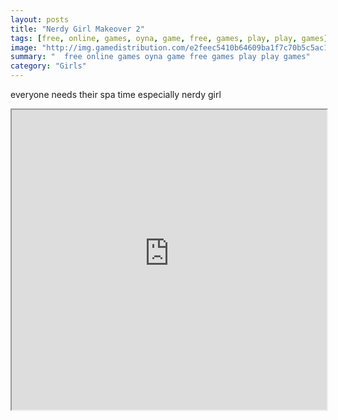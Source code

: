 ```yaml
---
layout: posts
title: "Nerdy Girl Makeover 2"
tags: [free, online, games, oyna, game, free, games, play, play, games]
image: "http://img.gamedistribution.com/e2feec5410b64609ba1f7c70b5c5ac18.jpg"
summary: "  free online games oyna game free games play play games"
category: "Girls"
---
```


everyone needs their spa time especially nerdy girl

<iframe width="100%" height="480px;" src="http://flash.gamedistribution.com?game=e2feec5410b64609ba1f7c70b5c5ac18"></iframe>